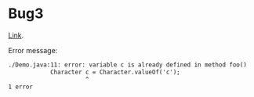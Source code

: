 # Bug3


[Link](https://github.com/leibnitz27/cfr/issues/339).

Error message:

``` txt
./Demo.java:11: error: variable c is already defined in method foo()
            Character c = Character.valueOf('c');
                      ^
1 error
```
